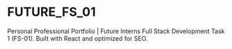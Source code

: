 # FUTURE_FS_01
Personal Professional Portfolio | Future Interns Full Stack Development Task 1 (FS-01). Built with React and optimized for SEO.
